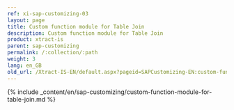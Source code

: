 ```yaml
---
ref: xi-sap-customizing-03
layout: page
title: Custom function module for Table Join
description: Custom function module for Table Join
product: xtract-is
parent: sap-customizing
permalink: /:collection/:path
weight: 3
lang: en_GB
old_url: /Xtract-IS-EN/default.aspx?pageid=SAPCustomizing-EN:custom-function-module-for-table-join
---
```

{% include _content/en/sap-customizing/custom-function-module-for-table-join.md  %}